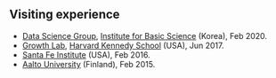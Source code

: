 Visiting experience
------
* [Data Science Group](https://ds.ibs.re.kr), [Institute for Basic Science](https://www.ibs.re.kr/eng.do) (Korea), Feb 2020.
* [Growth Lab](https://growthlab.cid.harvard.edu/), [Harvard Kennedy School](https://www.hks.harvard.edu/) (USA), Jun 2017.
* [Santa Fe Institute](https://www.santafe.edu/) (USA), Feb 2016.
* [Aalto University](https://www.aalto.fi/en) (Finland), Feb 2015.
